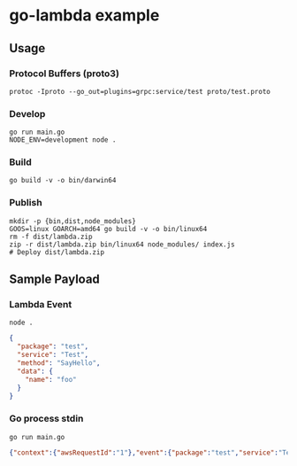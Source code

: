 # go-lambda example


## Usage

### Protocol Buffers (proto3)

    protoc -Iproto --go_out=plugins=grpc:service/test proto/test.proto

### Develop

    go run main.go
    NODE_ENV=development node .

### Build

    go build -v -o bin/darwin64

### Publish

    mkdir -p {bin,dist,node_modules}
    GOOS=linux GOARCH=amd64 go build -v -o bin/linux64
    rm -f dist/lambda.zip
    zip -r dist/lambda.zip bin/linux64 node_modules/ index.js
    # Deploy dist/lambda.zip


## Sample Payload

### Lambda Event

    node .

```json
{
  "package": "test",
  "service": "Test",
  "method": "SayHello",
  "data": {
    "name": "foo"
  }
}
```

### Go process stdin

    go run main.go

```json
{"context":{"awsRequestId":"1"},"event":{"package":"test","service":"Test","method":"SayHello","data":{"name":"foo"}}}
```
